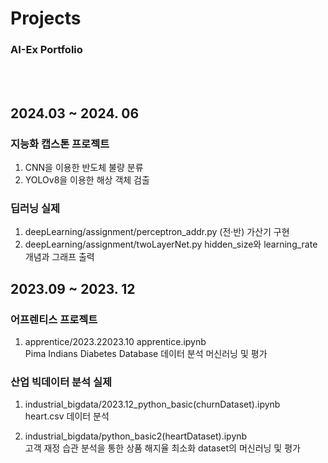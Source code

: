 # Projects
### AI-Ex Portfolio
<br/><br/>

## 2024.03 ~ 2024. 06

### 지능화 캡스톤 프로젝트
1. CNN을 이용한 반도체 불량 분류
2. YOLOv8을 이용한 해상 객체 검출

### 딥러닝 실제
1. deepLearning/assignment/perceptron_addr.py
   (전·반) 가산기 구현
2. deepLearning/assignment/twoLayerNet.py
   hidden_size와 learning_rate 개념과 그래프 출력

   
## 2023.09 ~ 2023. 12

### 어프렌티스 프로젝트
1. apprentice/2023.22023.10 apprentice.ipynb<br/>
    Pima Indians Diabetes Database 데이터 분석 머신러닝 및 평가
   
### 산업 빅데이터 분석 실제
1. industrial_bigdata/2023.12_python_basic(churnDataset).ipynb<br/>
   heart.csv 데이터 분석

2. industrial_bigdata/python_basic2(heartDataset).ipynb<br/>
   고객 재정 습관 분석을 통한 상품 해지율 최소화 dataset의 머신러닝 및 평가

